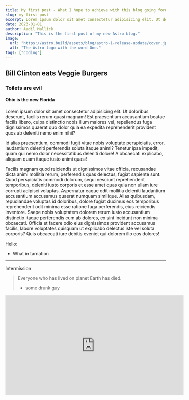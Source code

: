 ```yaml
---
title: My first post - What I hope to achieve with this blog going forward
slug: my-first-post
excerpt: Lorem ipsum dolor sit amet consectetur adipisicing elit. Ut doloribus deserunt, facilis rerum quasi magnam! Est praesentium accusantium beatae facilis libero, culpa distinctio nobis illum maiores vel, repellendus fuga dignissimos quaerat quo dolor quia ea expedita reprehenderit provident quos ab deleniti nemo enim nihil? Id alias praesentium, commodi fugit vitae nobis voluptate perspiciatis, error, laudantium deleniti perferendis soluta itaque animi? Tenetur ipsa impedit, quam qui nemo dolor necessitatibus deleniti dolore!
date: 2023-01-01
author: Aadil Mallick
description: "This is the first post of my new Astro blog."
image:
  url: "https://astro.build/assets/blog/astro-1-release-update/cover.jpeg"
  alt: "The Astro logo with the word One."
tags: ["coding"]
---
```


## Bill Clinton eats Veggie Burgers

### Toilets are evil

#### Ohio is the new Florida

Lorem ipsum dolor sit amet consectetur adipisicing elit. Ut doloribus deserunt, facilis rerum quasi magnam! Est praesentium accusantium beatae facilis libero, culpa distinctio nobis illum maiores vel, repellendus fuga dignissimos quaerat quo dolor quia ea expedita reprehenderit provident quos ab deleniti nemo enim nihil?

Id alias praesentium, commodi fugit vitae nobis voluptate perspiciatis, error, laudantium deleniti perferendis soluta itaque animi? Tenetur ipsa impedit, quam qui nemo dolor necessitatibus deleniti dolore! A obcaecati explicabo, aliquam quam itaque iusto animi quasi!

Facilis magnam quod reiciendis ut dignissimos vitae officia, recusandae dicta animi mollitia rerum, perferendis quas delectus, fugiat sapiente sunt. Quod perspiciatis commodi dolorum, sequi nesciunt reprehenderit temporibus, deleniti iusto corporis et esse amet quas quia non ullam iure corrupti adipisci voluptas. Aspernatur eaque odit mollitia deleniti laudantium accusantium accusamus quaerat numquam similique. Alias quibusdam, repudiandae voluptas id doloribus, dolore fugiat ducimus eos temporibus reprehenderit odit minima esse ratione fuga perferendis, eius reiciendis inventore. Saepe nobis voluptatem dolorem rerum iusto accusantium distinctio itaque perferendis cum ab dolores, ex sint incidunt non minima obcaecati. Officia et facere odio eius dignissimos provident accusamus facilis, labore voluptates quisquam ut explicabo delectus iste vel soluta corporis? Quis obcaecati iure debitis eveniet qui dolorem illo eos dolores!

Hello:

- What in tarnation

---

Intermission

> Everyone who has lived on planet Earth has died.
>
> - some drunk guy

<iframe width="560" height="315" src="https://www.youtube.com/embed/l9updbL58xY" title="YouTube video player" frameborder="0" allow="accelerometer; autoplay; clipboard-write; encrypted-media; gyroscope; picture-in-picture" allowfullscreen></iframe>

